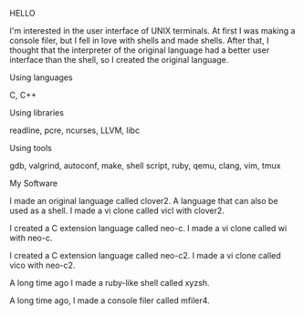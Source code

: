 HELLO

I'm interested in the user interface of UNIX terminals. At first I was making a console filer, but I fell in love with shells and made shells. After that, I thought that the interpreter of the original language had a better user interface than the shell, so I created the original language.

Using languages

C, C++

Using libraries

readline, pcre, ncurses, LLVM, libc

Using tools

gdb, valgrind, autoconf, make, shell script, ruby, qemu, clang, vim, tmux

My Software

I made an original language called clover2. A language that can also be used as a shell. I made a vi clone called vicl with clover2.

I created a C extension language called neo-c. I made a vi clone called wi with neo-c.

I created a C extension language called neo-c2. I made a vi clone called vico with neo-c2.

A long time ago I made a ruby-like shell called xyzsh.

A long time ago, I made a console filer called mfiler4.
